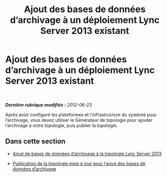 ﻿---
title: Ajout des bases de données d’archivage à un déploiement Lync Server 2013 existant
TOCTitle: Ajout des bases de données d’archivage à un déploiement Lync Server 2013 existant
ms:assetid: 7350a6f7-6ed7-4fa7-b12d-e1858b93f9c0
ms:mtpsurl: https://technet.microsoft.com/fr-fr/library/JJ204997(v=OCS.15)
ms:contentKeyID: 49297721
ms.date: 05/20/2016
mtps_version: v=OCS.15
ms.translationtype: HT
---

# Ajout des bases de données d’archivage à un déploiement Lync Server 2013 existant

 

_**Dernière rubrique modifiée :** 2012-06-23_

Après avoir configuré les plateformes et l’infrastructure du système pour l’archivage, vous devez utiliser le Générateur de topologie pour ajouter l’archivage à votre topologie, puis publier la topologie.

## Dans cette section

  - [Ajout de bases de données d’archivage à la topologie Lync Server 2013](lync-server-2013-adding-archiving-databases-to-the-lync-server-2013-topology.md)

  - [Publication de la topologie mise à jour pour l’ajout des bases de données d’archivage](lync-server-2013-publishing-the-updated-topology-to-add-archiving-databases.md)

